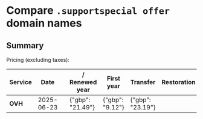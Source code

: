# Compare `.supportspecial offer` domain names

## Summary

Pricing (excluding taxes):

| Service | Date |  | / Renewed year | First year | Transfer | Restoration |
|--|--|--|--|--|--|--|
| **OVH** | 2025-06-23 |  | {"gbp": "21.49"} | {"gbp": "9.12"} | {"gbp": "23.19"} |  |
